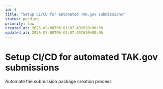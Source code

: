 ```yaml
---
id: 4
title: "Setup CI/CD for automated TAK.gov submissions"
status: pending
priority: low
created_at: 2025-08-08T06:01:07.492610+00:00
updated_at: 2025-08-08T06:01:07.492610+00:00
---
```


# Setup CI/CD for automated TAK.gov submissions

Automate the submission package creation process